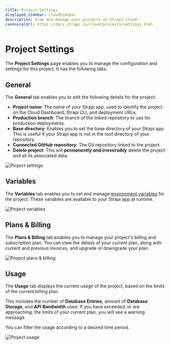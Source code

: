 ```yaml
---
title: Project Settings
displayed_sidebar: cloudSidebar
description: View and manage your projects on Strapi Cloud.
canonicalUrl: https://docs.strapi.io/cloud/projects/settings.html
---
```


# Project Settings

The **Project Settings** page enables you to manage the configuration and settings for this project. It has the following tabs:

## General

The **General** tab enables you to edit the following details for the project:

* **Project name**: The name of your Strapi app, used to identify the project on the Cloud Dashboard, Strapi CLI, and deployment URLs.
* **Production branch**: The branch of the linked repository to use for production deployments.
* **Base directory**: Enables you to set the base directory of your Strapi app. This is useful if your Strapi app is not in the root directory of your repository.
* **Connected GitHub repository**: The Git repository linked to the project.
* **Delete project**: This will ***permanently and irreversibly*** delete the project and all its associated data.

![Project settings](/img/assets/cloud/settings.png)

## Variables

The **Variables** tab enables you to set and manage [environment variables](/dev-docs/configurations/environment/) for the project. These variables are available to your Strapi app at runtime.

![Project variables](/img/assets/cloud/settings_variables.png)

## Plans & Billing

The **Plans & Billing** tab enables you to manage your project's billing and subscription plan. You can view the details of your current plan, along with current and previous invoices, and upgrade or downgrade your plan.

![Project plans & billing](/img/assets/cloud/settings_billing.png)

## Usage

The **Usage** tab displays the current usage of the project, based on the limits of the current billing plan. 

This includes the number of **Database Entries**, amount of **Database Storage**, and **API Bandwidth** used. If you have exceeded, or are approaching, the limits of your current plan, you will see a warning message.

You can filter the usage according to a desired time period.

![Project usage](/img/assets/cloud/settings_usage.png)
